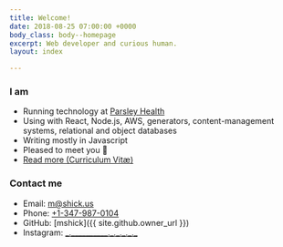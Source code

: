 ```yaml
---
title: Welcome!
date: 2018-08-25 07:00:00 +0000
body_class: body--homepage
excerpt: Web developer and curious human.
layout: index

---
```

### I am

* Running technology at [Parsley Health](http://www.parsleyhealth.com)
* Using with React, Node.js, AWS, generators, content-management systems, relational and object databases
* Writing mostly in Javascript
* Pleased to meet you 👋
* [Read more (Curriculum Vitæ)](/cv/)

### Contact me

* Email: [m@shick.us](mailto:m@shick.us)
* Phone: [+1-347-987-0104](tel:+13479870104)
* GitHub: [mshick]({{ site.github.owner_url }})
* Instagram: [\_.\_\_\_\_\_\_\_\_\_\_.\_.\_.\_.\_.\_](https://www.instagram.com/_._________._._._._._/)